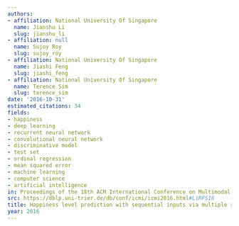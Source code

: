 ```yaml
---
authors:
- affiliation: National University Of Singapore
  name: Jianshu Li
  slug: jianshu_li
- affiliation: null
  name: Sujoy Roy
  slug: sujoy_roy
- affiliation: National University Of Singapore
  name: Jiashi Feng
  slug: jiashi_feng
- affiliation: National University Of Singapore
  name: Terence Sim
  slug: terence_sim
date: '2016-10-31'
estimated_citations: 34
fields:
- happiness
- deep learning
- recurrent neural network
- convolutional neural network
- discriminative model
- test set
- ordinal regression
- mean squared error
- machine learning
- computer science
- artificial intelligence
in: Proceedings of the 18th ACM International Conference on Multimodal Interaction
src: https://dblp.uni-trier.de/db/conf/icmi/icmi2016.html#LiRFS16
title: Happiness level prediction with sequential inputs via multiple regressions
year: 2016
---
```

